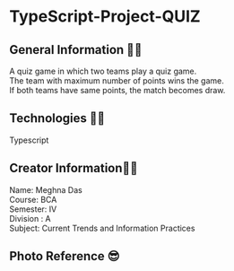 # TypeScript-Project-QUIZ

## General Information 🤷‍♀️
A quiz game in which two teams play a quiz game.<br>
The team with maximum number of points wins the game.<br>
If both teams have same points, the match becomes draw.<br>

## Technologies 👩‍💻
Typescript

## Creator Information👩‍💻
Name: Meghna Das<br>
Course: BCA<br>
Semester: IV<br>
Division : A<br>
Subject: Current Trends and Information Practices<br>

## Photo Reference 😎





